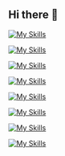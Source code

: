 ## Hi there 👋
[![My Skills](https://skillicons.dev/icons?i=java,spring,maven,gradle&theme=light)](https://skillicons.dev)

[![My Skills](https://skillicons.dev/icons?i=nodejs,express&theme=light)](https://skillicons.dev)

[![My Skills](https://skillicons.dev/icons?i=mysql&theme=light)](https://skillicons.dev)

[![My Skills](https://skillicons.dev/icons?i=html,css,js,jquery,bootstrap)](https://skillicons.dev)

[![My Skills](https://skillicons.dev/icons?i=linux,nginx&theme=light)](https://skillicons.dev)

[![My Skills](https://skillicons.dev/icons?i=git,github,gitlab&theme=light)](https://skillicons.dev)

[![My Skills](https://skillicons.dev/icons?i=idea,eclipse,vscode,sublime&theme=light)](https://skillicons.dev)

[![My Skills](https://skillicons.dev/icons?i=postman&theme=light)](https://skillicons.dev)
<!--
**smoo1203/smoo1203** is a ✨ _special_ ✨ repository because its `README.md` (this file) appears on your GitHub profile.

Here are some ideas to get you started:

- 🔭 I’m currently working on ...
- 🌱 I’m currently learning ...
- 👯 I’m looking to collaborate on ...
- 🤔 I’m looking for help with ...
- 💬 Ask me about ...
- 📫 How to reach me: ...
- 😄 Pronouns: ...
- ⚡ Fun fact: ...
-->
